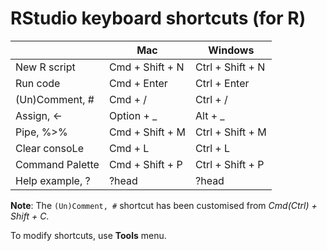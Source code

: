 
# RStudio keyboard shortcuts (for R)


|                 | Mac             | Windows          |
|-----------------|-----------------|------------------|
| New R script    | Cmd + Shift + N | Ctrl + Shift + N |
| Run code        | Cmd + Enter     | Ctrl + Enter     |
| (Un)Comment, #  | Cmd + /         | Ctrl + /         |
| Assign, <-      | Option + _      | Alt + _          |
| Pipe, %>%       | Cmd + Shift + M | Ctrl + Shift + M |
| Clear consoLe   |  Cmd + L        | Ctrl + L         |
| Command Palette | Cmd + Shift + P | Ctrl + Shift + P |
| Help example, ? | ?head           | ?head            |

**Note**: The `(Un)Comment, #` shortcut has been customised from
 *Cmd(Ctrl) + Shift + C*.

To modify shortcuts, use **Tools** menu.
